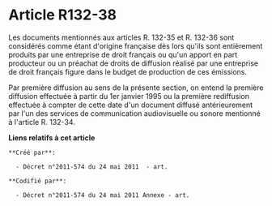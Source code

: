 # Article R132-38

Les documents mentionnés aux articles R. 132-35 et R. 132-36 sont considérés comme étant d'origine française dès lors qu'ils
sont entièrement produits par une entreprise de droit français ou qu'un apport en part producteur ou un préachat de droits de
diffusion réalisé par une entreprise de droit français figure dans le budget de production de ces émissions.

Par première diffusion au sens de la présente section, on entend la première diffusion effectuée à partir du 1er janvier 1995
ou la première rediffusion effectuée à compter de cette date d'un document diffusé antérieurement par l'un des services de
communication audiovisuelle ou sonore mentionné à l'article R. 132-34.

**Liens relatifs à cet article**

	**Créé par**:

	  - Décret n°2011-574 du 24 mai 2011  - art.

	**Codifié par**:

	  - Décret n°2011-574 du 24 mai 2011 Annexe - art.
